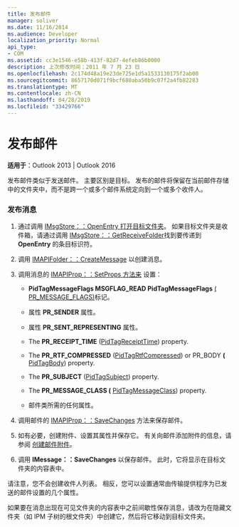 ```yaml
---
title: 发布邮件
manager: soliver
ms.date: 11/16/2014
ms.audience: Developer
localization_priority: Normal
api_type:
- COM
ms.assetid: cc3e1546-e58b-413f-82d7-4efeb86b0000
description: 上次修改时间：2011 年 7 月 23 日
ms.openlocfilehash: 2c174d48a19e23de725e1d5a1533130175f2ab00
ms.sourcegitcommit: 8657170d071f9bcf680aba50b9c07f2a4fb82283
ms.translationtype: MT
ms.contentlocale: zh-CN
ms.lasthandoff: 04/28/2019
ms.locfileid: "33429766"
---
```

# <a name="posting-a-message"></a>发布邮件

**适用于**：Outlook 2013 | Outlook 2016 
  
发布邮件类似于发送邮件。 主要区别是目标。 发布的邮件将保留在当前邮件存储中的文件夹中，而不是跨一个或多个邮件系统定向到一个或多个收件人。
  
### <a name="to-post-a-message"></a>发布消息
  
1. 通过调用 [IMsgStore：：OpenEntry 打开目标文件夹](imsgstore-openentry.md)。 如果目标文件夹是收件箱，请通过调用 [IMsgStore：：GetReceiveFolder](imsgstore-getreceivefolder.md)找到要传递到 **OpenEntry** 的条目标识符。 
    
2. 调用 [IMAPIFolder：：CreateMessage](imapifolder-createmessage.md) 以创建消息。 
    
3. 调用消息的 [IMAPIProp：：SetProps 方法来](imapiprop-setprops.md) 设置： 
    
   - **PidTagMessageFlags MSGFLAG_READ PidTagMessageFlags** [ ( PR_MESSAGE_FLAGS)](pidtagmessageflags-canonical-property.md)标记。
    
   - 属性 **PR_SENDER** 属性。 
    
   - 属性 **PR_SENT_REPRESENTING** 属性。 
    
   - The **PR_RECEIPT_TIME** ([PidTagReceiptTime](pidtagreceipttime-canonical-property.md)) property.
    
   - The **PR_RTF_COMPRESSED** ([PidTagRtfCompressed](pidtagrtfcompressed-canonical-property.md)) or PR_BODY **(** [PidTagBody](pidtagbody-canonical-property.md)) property.
    
   - The **PR_SUBJECT** ([PidTagSubject](pidtagsubject-canonical-property.md)) property.
    
   - The **PR_MESSAGE_CLASS (** [PidTagMessageClass](pidtagmessageclass-canonical-property.md)) property.
    
   - 邮件类所需的任何属性。
    
4. 调用邮件的 [IMAPIProp：：SaveChanges](imapiprop-savechanges.md) 方法来保存邮件。 
    
5. 如有必要，创建附件、设置其属性并保存它。 有关向邮件添加附件的信息，请参阅 [创建邮件附件](creating-a-message-attachment.md)。
    
6. 调用 **IMessage：：SaveChanges** 以保存邮件。 此时，它将显示在目标文件夹的内容表中。 
    
请注意，您不会创建收件人列表。 相反，您可以设置通常由传输提供程序为已发送的邮件设置的几个属性。 
  
如果要在消息出现在可见文件夹的内容表中之前间歇性保存消息，请改为在隐藏文件夹（如 IPM 子树的根文件夹）中创建它，然后将它移动到目标文件夹。 
  

